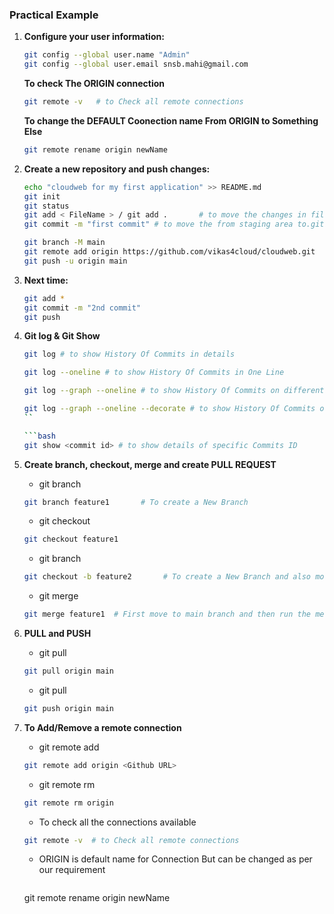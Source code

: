 ### Practical Example

1. **Configure your user information:**

   ```bash
   git config --global user.name "Admin"
   git config --global user.email snsb.mahi@gmail.com
   ```

   **To check The ORIGIN connection**
   ```bash
   git remote -v   # to Check all remote connections
   ```

   **To change the DEFAULT Coonection name From ORIGIN to Something Else**
   ```bash
   git remote rename origin newName
   ```

2. **Create a new repository and push changes:**

   ```bash
   echo "cloudweb for my first application" >> README.md
   git init
   git status
   git add < FileName > / git add .       # to move the changes in file to staging area
   git commit -m "first commit" # to move the from staging area to.git directory

   git branch -M main
   git remote add origin https://github.com/vikas4cloud/cloudweb.git
   git push -u origin main 
   ```

3. **Next time:**

   ```bash
   git add *
   git commit -m "2nd commit"
   git push
   ```
4. **Git log & Git Show**

   ```bash
   git log # to show History Of Commits in details
   ```

   ```bash
   git log --oneline # to show History Of Commits in One Line
   ```

   ```bash
   git log --graph --oneline # to show History Of Commits on different brances in graphical manner
   ```

   ```bash
   git log --graph --oneline --decorate # to show History Of Commits on different brances in graphical decorated manner
   ``

   ```bash
   git show <commit id> # to show details of specific Commits ID 
   ```

5. **Create branch, checkout, merge and create PULL REQUEST**

   - git branch <Branch Name>
   ```bash
   git branch feature1       # To create a New Branch
   ```

   - git checkout <Branch Name>
   ```bash
   git checkout feature1
   ```

   - git branch <Branch Name>
   ```bash
   git checkout -b feature2       # To create a New Branch and also move to that branch
   ```

   - git merge <Branch Name>
   ```bash
   git merge feature1  # First move to main branch and then run the merge command
   ```


6. **PULL and PUSH**

   - git pull <Connection Name> <Branch Name>

   ```bash
   git pull origin main
   ```

   - git pull <Connection Name> <Branch Name>

   ```bash
   git push origin main
   ```

7. **To Add/Remove a remote connection**

   - git remote add <Connection Name> <Github URL>

   ```bash
   git remote add origin <Github URL>
   ```

   - git remote rm <Connection Name>

   ```bash
   git remote rm origin 
   ```

   - To check all the connections available
   ```bash
   git remote -v  # to Check all remote connections 
   ```

   - ORIGIN is default name for Connection But can be changed as per our requirement
      ```bash
   git remote rename origin newName 
   ```